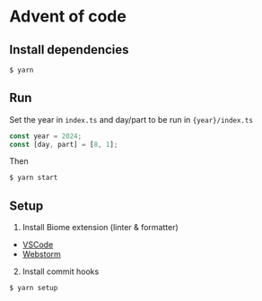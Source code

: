 # Advent of code

## Install dependencies
```bash
$ yarn
```

## Run

Set the year in `index.ts` and day/part to be run in `{year}/index.ts`
```ts
const year = 2024;
const [day, part] = [8, 1];
```
Then
```bash
$ yarn start
```

## Setup

1. Install Biome extension (linter & formatter)

- [VSCode](https://marketplace.visualstudio.com/items?itemName=biomejs.biome) 
- [Webstorm](https://plugins.jetbrains.com/plugin/22761-biome)

2. Install commit hooks
```bash
$ yarn setup
```
